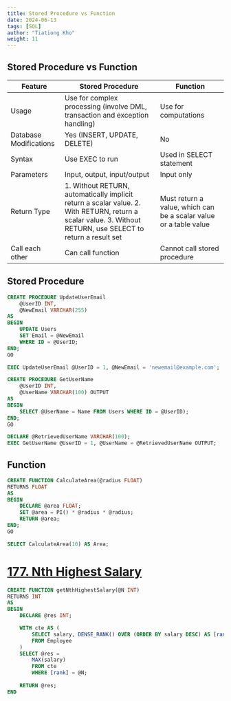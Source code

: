 ```yaml
---
title: Stored Procedure vs Function
date: 2024-06-13
tags: [SQL]
author: "Tiationg Kho"
weight: 11
---
```


## Stored Procedure vs Function

| Feature                | Stored Procedure                                                                                                                                             | Function                                                          |
| ---------------------- | ------------------------------------------------------------------------------------------------------------------------------------------------------------ | ----------------------------------------------------------------- |
| Usage                  | Use for complex processing (involve DML, transaction and exception handling)                                                                                 | Use for computations                                              |
| Database Modifications | Yes (INSERT, UPDATE, DELETE)                                                                                                                                 | No                                                                |
| Syntax                 | Use EXEC to run                                                                                                                                              | Used in SELECT statement                                          |
| Parameters             | Input, output, input/output                                                                                                                                  | Input only                                                        |
| Return Type            | 1. Without RETURN, automatically implicit return a scalar value. 2. With RETURN, return a scalar value. 3. Without RETURN, use SELECT to return a result set | Must return a value, which can be a scalar value or a table value |
| Call each other        | Can call function                                                                                                                                            | Cannot call stored procedure                                      |

## Stored Procedure

```sql
CREATE PROCEDURE UpdateUserEmail
    @UserID INT,
    @NewEmail VARCHAR(255)
AS
BEGIN
    UPDATE Users
    SET Email = @NewEmail
    WHERE ID = @UserID;
END;
GO

EXEC UpdateUserEmail @UserID = 1, @NewEmail = 'newemail@example.com';
```

```sql
CREATE PROCEDURE GetUserName
    @UserID INT,
    @UserName VARCHAR(100) OUTPUT
AS
BEGIN
    SELECT @UserName = Name FROM Users WHERE ID = @UserID);
END;
GO

DECLARE @RetrievedUserName VARCHAR(100);
EXEC GetUserName @UserID = 1, @UserName = @RetrievedUserName OUTPUT;
```

## Function

```sql
CREATE FUNCTION CalculateArea(@radius FLOAT)
RETURNS FLOAT
AS
BEGIN
    DECLARE @area FLOAT;
    SET @area = PI() * @radius * @radius;
    RETURN @area;
END;
GO

SELECT CalculateArea(10) AS Area;
```

# [**177. Nth Highest Salary**](https://leetcode.com/problems/nth-highest-salary/)

```sql
CREATE FUNCTION getNthHighestSalary(@N INT)
RETURNS INT
AS
BEGIN
    DECLARE @res INT;

    WITH cte AS (
        SELECT salary, DENSE_RANK() OVER (ORDER BY salary DESC) AS [rank]
        FROM Employee
    )
    SELECT @res = 
        MAX(salary)
        FROM cte
        WHERE [rank] = @N;
    
    RETURN @res;
END
```